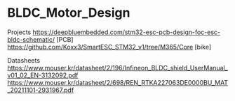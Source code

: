 # BLDC_Motor_Design

Projects
https://deepbluembedded.com/stm32-esc-pcb-design-foc-esc-bldc-schematic/ [PCB]
https://github.com/Koxx3/SmartESC_STM32_v1/tree/M365/Core [bike]

Datasheets
https://www.mouser.kr/datasheet/2/196/Infineon_BLDC_shield_UserManual_v01_02_EN-3132092.pdf
https://www.mouser.kr/datasheet/2/698/REN_RTKA227063DE0000BU_MAT_20211101-2931967.pdf
